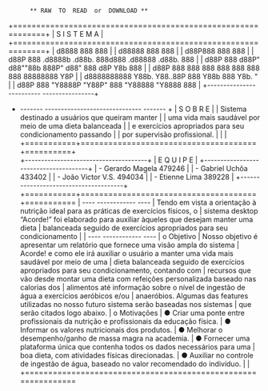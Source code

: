          ** RAW  TO  READ  or  DOWNLOAD **

+=============================================================+
|                     S  I  S  T  E  M  A                     |
+=============================================================+
|        d8888                              888          888  |
|       d88888                              888          888  |
|      d88P888                              888          888  |
|     d88P 888  .d8888b .d88b.  888d888 .d88888  .d88b.  888  |
|    d88P  888 d88P"   d88""88b 888P"  d88" 888 d8P  Y8b 888  |
|   d88P   888 888     888  888 888    888  888 88888888 Y8P  |
|  d8888888888 Y88b.   Y88..88P 888    Y88b 888 Y8b.      "   |
| d88P     888  "Y8888P "Y88P"  888     "Y88888  "Y8888  888  |
+---------------          ----------          ----------------+
+    -------    ------------------------------    -------     +
|                         S O B R E                           |
|           Sistema destinado a usuários que queiram manter   |
|  uma vida mais saudável por meio de uma dieta balanceada    |
|  e exercícios apropriados para seu condicionamento passando |
|  por supervisão profissional.                               |
|                                                             |
+===========+======================================+==========+                                                          
            +--------------------------------------+
            |            E Q U I P E               |
            +--------------------------------------+
            |     - Gerardo Magela   479246        |
            |     - Gabriel Uchôa    433402        |
            |     - João Victor V.S. 494034        |
            |     - Etienne Lima     389228        |
            +--------------------------------------+
+===========+======================================+===========
|   ----      ------------                             ----
|       Tendo em vista a orientação à nutrição ideal para as práticas de exercícios físicos, o
|   sistema desktop “Acorde!” foi elaborado para auxiliar àqueles que desejam manter uma dieta
|   balanceada seguido de exercícios apropriados para seu condicionamento
|
|   ----      ------------                             ----
|   o  Objetivo
|             Nosso objetivo é apresentar um relatório que fornece uma visão ampla do sistema
|         Acorde! e como ele irá auxiliar o usuário a manter uma vida mais saudável por meio de uma
|         dieta balanceada seguido de exercícios apropriados para seu condicionamento, contando com
|         recursos que vão desde montar uma dieta com refeições personalizada baseado nas calorias dos
|         alimentos até informação sobre o nível de ingestão de água a exercícios aeróbicos e/ou
|         anaeróbios. Algumas das features utilizadas no nosso futuro sistema serão baseadas nos sistemas
|         que serão citados logo abaixo.
|   o  Motivações
|         ● Criar uma ponte entre profissionais da nutrição e profissionais da educação física.
|         ● Informar os valores nutricionais dos produtos.
|         ● Melhorar o desempenho/ganho de massa magra na academia.
|         ● Fornecer uma plataforma única que contenha todos os dados necessários para uma
|           boa dieta, com atividades físicas direcionadas.
|         ● Auxiliar no controle de ingestão de água, baseado no valor recomendado do indivíduo.
|
|
+==============================================================
